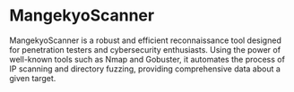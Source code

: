 # MangekyoScanner
MangekyoScanner is a robust and efficient reconnaissance tool designed for penetration testers and cybersecurity enthusiasts. Using the power of well-known tools such as Nmap and Gobuster, it automates the process of IP scanning and directory fuzzing, providing comprehensive data about a given target.
